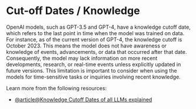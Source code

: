# Cut-off Dates / Knowledge

OpenAI models, such as GPT-3.5 and GPT-4, have a knowledge cutoff date, which refers to the last point in time when the model was trained on data. For instance, as of the current version of GPT-4, the knowledge cutoff is October 2023. This means the model does not have awareness or knowledge of events, advancements, or data that occurred after that date. Consequently, the model may lack information on more recent developments, research, or real-time events unless explicitly updated in future versions. This limitation is important to consider when using the models for time-sensitive tasks or inquiries involving recent knowledge.

Learn more from the following resources:

- [@article@Knowledge Cutoff Dates of all LLMs explained](https://otterly.ai/blog/knowledge-cutoff/)